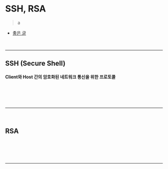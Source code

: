 # SSH, RSA
> a
* [좋은 글](https://medium.com/@jamessoun93/ssh란-무엇인가요-87b58c521d6f)

<br>
<hr>

## SSH (Secure Shell)
#### Client와 Host 간의 암호화된 네트워크 통신을 위한 프로토콜

<br>

### 

<br>
<hr>
<br> 

## RSA
#### 

<br>

###

<br>
<hr>
<br> 
